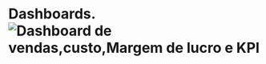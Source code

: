 # Dashboards.![Dashboard de vendas,custo,Margem de lucro e KPI](https://github.com/William04-a11y/Dashboards./assets/85022068/e8d9dcdb-3754-4a01-817d-9a2b3ee2e583)
